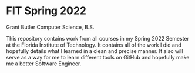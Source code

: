 # FIT Spring 2022
Grant Butler
Computer Science, B.S.

This repository contains work from all courses in my Spring 2022 Semester at the Florida Institute of Technology. It contains all of the work I did and hopefully details what I learned in a clean and precise manner. It also will serve as a way for me to learn different tools on GitHub and hopefully make me a better Software Engineer.
